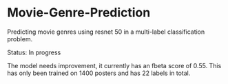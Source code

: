 # Movie-Genre-Prediction
Predicting movie genres using resnet 50 in a multi-label classification problem.

Status: In progress

The model needs improvement, it currently has an fbeta score of 0.55. This has only been trained on 1400 posters and has 22 labels in total.

